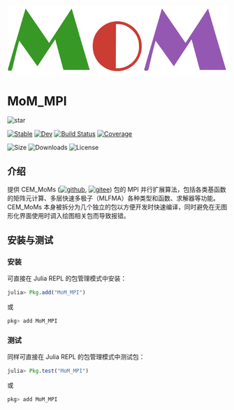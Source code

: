 ![MoM](docs/src/assets/logo.png)
# MoM_MPI

![star](https://img.shields.io/github/stars/deltaeecs/MoM_MPI.jl?style=social)

[![Stable](https://img.shields.io/badge/docs-stable-blue.svg)](https://deltaeecs.github.io/MoM_MPI.jl/)
[![Dev](https://img.shields.io/badge/docs-dev-blue.svg)](https://deltaeecs.github.io/MoM_MPI.jl/dev/)
[![Build Status](https://github.com/deltaeecs/MoM_MPI.jl/actions/workflows/CI.yml/badge.svg?branch=master)](https://github.com/deltaeecs/MoM_MPI.jl/actions/workflows/CI.yml?query=branch%3Amaster)
[![Coverage](https://codecov.io/gh/deltaeecs/MoM_MPI.jl/branch/master/graph/badge.svg)](https://codecov.io/gh/deltaeecs/MoM_MPI.jl)

![Size](https://img.shields.io/github/repo-size/deltaeecs/MoM_MPI.jl
)
![Downloads](https://img.shields.io/github/downloads/deltaeecs/MoM_MPI.jl/total)
![License](https://img.shields.io/github/license/deltaeecs/MoM_MPI.jl)

## 介绍

提供 CEM\_MoMs ([![github](https://img.shields.io/badge/github-blue.svg)](https://github.com/deltaeecs/CEM_MoMs.jl), [![gitee](https://img.shields.io/badge/gitee-red.svg)](https://gitee.com/deltaeecs/CEM_MoMs.jl)) 包的 MPI 并行扩展算法，包括各类基函数的矩阵元计算、多层快速多极子（MLFMA）各种类型和函数、求解器等功能。 CEM_MoMs 本身被拆分为几个独立的包以方便开发时快速编译，同时避免在无图形化界面使用时调入绘图相关包而导致报错。

## 安装与测试

### 安装

可直接在 Julia REPL 的包管理模式中安装：

```julia
julia> Pkg.add("MoM_MPI")
```

或

```julia
pkg> add MoM_MPI
```

### 测试

同样可直接在 Julia REPL 的包管理模式中测试包：

```julia
julia> Pkg.test("MoM_MPI")
```

或

```julia
pkg> add MoM_MPI
```